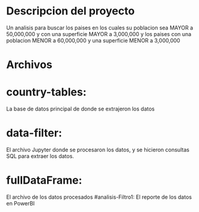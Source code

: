 # Descripcion del proyecto

Un analisis para buscar los paises en los cuales su poblacion sea MAYOR a 50,000,000 y con una superficie MAYOR a 3,000,000
y los paises con una poblacion MENOR a 60,000,000 y una superficie MENOR  a 3,000,000

# Archivos

# country-tables: 
La base de datos principal de donde se extrajeron los datos
# data-filter: 
El archivo Jupyter donde se procesaron los datos, y se hicieron consultas SQL para extraer los datos.
# fullDataFrame: 
El archivo de los datos procesados
#analisis-Filtro1: 
El reporte de los datos en PowerBI
